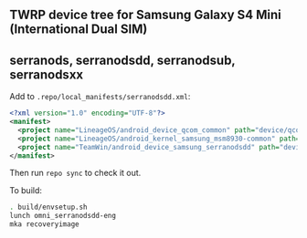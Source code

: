 ## TWRP device tree for Samsung Galaxy S4 Mini (International Dual SIM)
## serranods, serranodsdd, serranodsub, serranodsxx

Add to `.repo/local_manifests/serranodsdd.xml`:

```xml
<?xml version="1.0" encoding="UTF-8"?>
<manifest>
  <project name="LineageOS/android_device_qcom_common" path="device/qcom/common" remote="github" revision="cm-14.1" />
  <project name="LineageOS/android_kernel_samsung_msm8930-common" path="kernel/samsung/msm8930-common" remote="github" revision="cm-14.1" />
  <project name="TeamWin/android_device_samsung_serranodsdd" path="device/samsung/serranodsdd" remote="github" revision="android-7.1" />
</manifest>
```

Then run `repo sync` to check it out.

To build:

```sh
. build/envsetup.sh
lunch omni_serranodsdd-eng
mka recoveryimage
```

